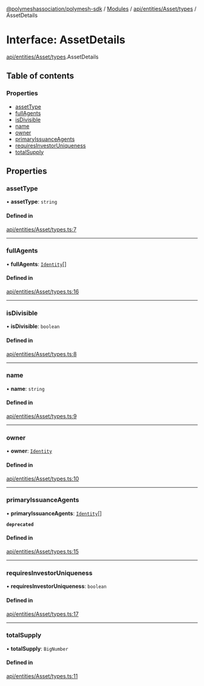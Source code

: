 [@polymeshassociation/polymesh-sdk](../README.md) / [Modules](../modules.md) / [api/entities/Asset/types](../modules/api_entities_Asset_types.md) / AssetDetails

# Interface: AssetDetails

[api/entities/Asset/types](../modules/api_entities_Asset_types.md).AssetDetails

## Table of contents

### Properties

- [assetType](api_entities_Asset_types.AssetDetails.md#assettype)
- [fullAgents](api_entities_Asset_types.AssetDetails.md#fullagents)
- [isDivisible](api_entities_Asset_types.AssetDetails.md#isdivisible)
- [name](api_entities_Asset_types.AssetDetails.md#name)
- [owner](api_entities_Asset_types.AssetDetails.md#owner)
- [primaryIssuanceAgents](api_entities_Asset_types.AssetDetails.md#primaryissuanceagents)
- [requiresInvestorUniqueness](api_entities_Asset_types.AssetDetails.md#requiresinvestoruniqueness)
- [totalSupply](api_entities_Asset_types.AssetDetails.md#totalsupply)

## Properties

### assetType

• **assetType**: `string`

#### Defined in

[api/entities/Asset/types.ts:7](https://github.com/PolymathNetwork/polymesh-sdk/blob/31dfa0dc/src/api/entities/Asset/types.ts#L7)

___

### fullAgents

• **fullAgents**: [`Identity`](../classes/api_entities_Identity.Identity.md)[]

#### Defined in

[api/entities/Asset/types.ts:16](https://github.com/PolymathNetwork/polymesh-sdk/blob/31dfa0dc/src/api/entities/Asset/types.ts#L16)

___

### isDivisible

• **isDivisible**: `boolean`

#### Defined in

[api/entities/Asset/types.ts:8](https://github.com/PolymathNetwork/polymesh-sdk/blob/31dfa0dc/src/api/entities/Asset/types.ts#L8)

___

### name

• **name**: `string`

#### Defined in

[api/entities/Asset/types.ts:9](https://github.com/PolymathNetwork/polymesh-sdk/blob/31dfa0dc/src/api/entities/Asset/types.ts#L9)

___

### owner

• **owner**: [`Identity`](../classes/api_entities_Identity.Identity.md)

#### Defined in

[api/entities/Asset/types.ts:10](https://github.com/PolymathNetwork/polymesh-sdk/blob/31dfa0dc/src/api/entities/Asset/types.ts#L10)

___

### primaryIssuanceAgents

• **primaryIssuanceAgents**: [`Identity`](../classes/api_entities_Identity.Identity.md)[]

**`deprecated`**

#### Defined in

[api/entities/Asset/types.ts:15](https://github.com/PolymathNetwork/polymesh-sdk/blob/31dfa0dc/src/api/entities/Asset/types.ts#L15)

___

### requiresInvestorUniqueness

• **requiresInvestorUniqueness**: `boolean`

#### Defined in

[api/entities/Asset/types.ts:17](https://github.com/PolymathNetwork/polymesh-sdk/blob/31dfa0dc/src/api/entities/Asset/types.ts#L17)

___

### totalSupply

• **totalSupply**: `BigNumber`

#### Defined in

[api/entities/Asset/types.ts:11](https://github.com/PolymathNetwork/polymesh-sdk/blob/31dfa0dc/src/api/entities/Asset/types.ts#L11)
